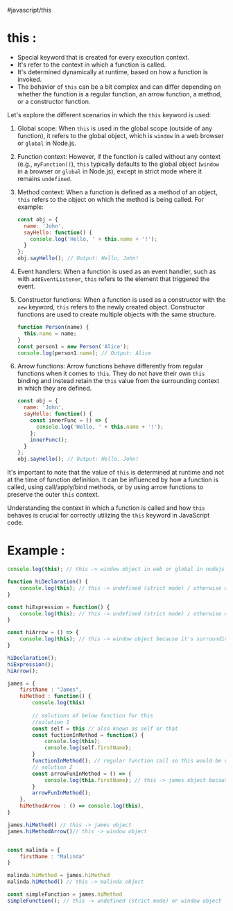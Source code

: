 #javascript/this
# this :
- Special keyword that is created for every execution context.
- It's refer to the context in which a function is called.
- It's determined dynamically at runtime, based on how a function is invoked.
- The behavior of `this` can be a bit complex and can differ depending on whether the function is a regular function, an arrow function, a method, or a constructor function.

Let's explore the different scenarios in which the `this` keyword is used:

1. Global scope:
   When `this` is used in the global scope (outside of any function), it refers to the global object, which is `window` in a web browser or `global` in Node.js.

2. Function context:
    However, if the function is called without any context (e.g., `myFunction()`), `this` typically defaults to the global object (`window` in a browser or `global` in Node.js), except in strict mode where it remains `undefined`.

3. Method context:
   When a function is defined as a method of an object, `this` refers to the object on which the method is being called. For example:
   ```javascript
   const obj = {
     name: 'John',
     sayHello: function() {
       console.log('Hello, ' + this.name + '!');
     }
   };
   obj.sayHello(); // Output: Hello, John!
   ```

4. Event handlers:
   When a function is used as an event handler, such as with `addEventListener`, `this` refers to the element that triggered the event.

5. Constructor functions:
   When a function is used as a constructor with the `new` keyword, `this` refers to the newly created object. Constructor functions are used to create multiple objects with the same structure.
   ```javascript
   function Person(name) {
     this.name = name;
   }
   const person1 = new Person('Alice');
   console.log(person1.name); // Output: Alice
   ```

6. Arrow functions:
   Arrow functions behave differently from regular functions when it comes to `this`. They do not have their own `this` binding and instead retain the `this` value from the surrounding context in which they are defined.
   ```javascript
   const obj = {
     name: 'John',
     sayHello: function() {
       const innerFunc = () => {
         console.log('Hello, ' + this.name + '!');
       };
       innerFunc();
     }
   };
   obj.sayHello(); // Output: Hello, John!
   ```

It's important to note that the value of `this` is determined at runtime and not at the time of function definition. It can be influenced by how a function is called, using call/apply/bind methods, or by using arrow functions to preserve the outer `this` context.

Understanding the context in which a function is called and how `this` behaves is crucial for correctly utilizing the `this` keyword in JavaScript code.



# Example : 
```javascript
console.log(this); // this -> window object in web or global in nodejs

function hiDeclaration() {
	console.log(this); // this -> undefined (strict mode) / otherwise window object
}

const hiExpression = function() {
	console.log(this); // this -> undefined (strict mode) / otherwise window object
}

const hiArrow = () => {
	console.log(this); // this -> window object because it's surrounding this is window 
}

hiDeclaration();
hiExpression();
hiArrow();

james = {
	firstName : "James",
	hiMethod : function() {
		console.log(this)
		
		// solutions of below function for this
		//solution 1
		const self = this // also known as self or that
		const fuctionInMethod = function() {
			console.log(this);
			console.log(self.firstName);
		}
		functionInMethod(); // regular function call so this would be undefined or window object
		// solution 2
		const arrowFunInMethod = () => {
			console.log(this.firstName); // this -> james object because arrow function has lexical this.
		}
		arrowFunInMethod();
	},
	hiMethodArrow : () => console.log(this),
}

james.hiMethod() // this -> james object
james.hiMethodArrow()// this -> window object


const malinda = {
	firstName : "Malinda"
}

malinda.hiMethod = james.hiMethod
malinda.hiMethod() // this -> malinda object

const simpleFunction = james.hiMethod
simpleFunction(); // this -> undefined (strict mode) or window object
```